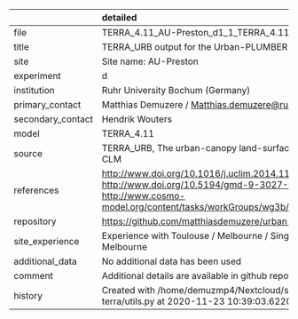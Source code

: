 |                   | detailed                                                                                                                                                                                                          |
|:------------------|:------------------------------------------------------------------------------------------------------------------------------------------------------------------------------------------------------------------|
| file              | TERRA_4.11_AU-Preston_d1_1_TERRA_4.11_AU-Preston_d1.nc                                                                                                                                                            |
| title             | TERRA_URB output for the Urban-PLUMBER project                                                                                                                                                                    |
| site              | Site name: AU-Preston                                                                                                                                                                                             |
| experiment        | d                                                                                                                                                                                                                 |
| institution       | Ruhr University Bochum (Germany)                                                                                                                                                                                  |
| primary_contact   | Matthias Demuzere / Matthias.demuzere@rub.de                                                                                                                                                                      |
| secondary_contact | Hendrik Wouters | Hendrik.Wouters@vito.be                                                                                                                                                                         |
| model             | TERRA_4.11                                                                                                                                                                                                        |
| source            | TERRA_URB, The urban-canopy land-surface scheme of COSMO-CLM                                                                                                                                                      |
| references        | http://www.doi.org/10.1016/j.uclim.2014.11.005 http://www.doi.org/10.5194/gmd-9-3027-2016 http://www.cosmo-model.org/content/tasks/workGroups/wg3b/docs/terra_urb_user.pdf                                        |
| repository        | https://github.com/matthiasdemuzere/urban-plumber-terra                                                                                                                                                           |
| site_experience   | Experience with Toulouse / Melbourne / Singapore / Helsinki. Melbourne | Toulouse: http://www.doi.org/10.1002/joc.3656 Helsinki: http://www.doi.org/10.1002/qj.2659 Singapore: http://www.doi.org/10.1002/qj.3028 |
| additional_data   | No additional data has been used                                                                                                                                                                                  |
| comment           | Additional details are available in github repo                                                                                                                                                                   |
| history           | Created with /home/demuzmp4/Nextcloud/scripts/urban-plumber-terra/utils.py at 2020-11-23 10:39:03.622041                                                                                                          |
